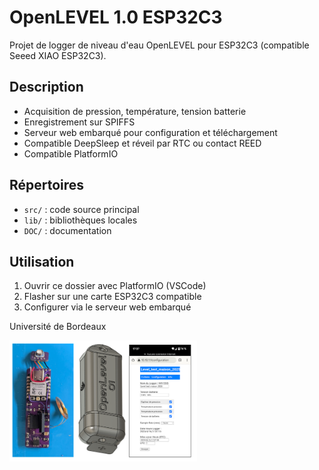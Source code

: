 # OpenLEVEL 1.0 ESP32C3

Projet de logger de niveau d'eau OpenLEVEL pour ESP32C3 (compatible Seeed XIAO ESP32C3).

## Description

- Acquisition de pression, température, tension batterie
- Enregistrement sur SPIFFS
- Serveur web embarqué pour configuration et téléchargement
- Compatible DeepSleep et réveil par RTC ou contact REED
- Compatible PlatformIO

## Répertoires

- `src/` : code source principal
- `lib/` : bibliothèques locales
- `DOC/` : documentation

## Utilisation

1. Ouvrir ce dossier avec PlatformIO (VSCode)
2. Flasher sur une carte ESP32C3 compatible
3. Configurer via le serveur web embarqué

Université de Bordeaux

<img src="Image_01.png" alt="Logo OpenLEVEL" width="300"/>

